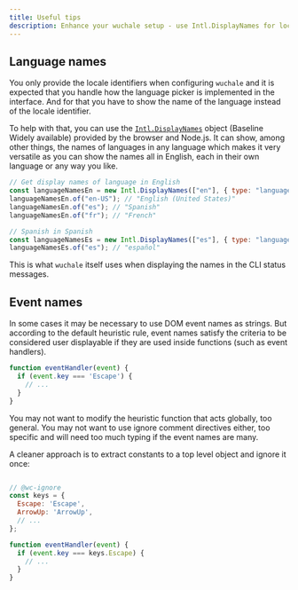 ```yaml
---
title: Useful tips
description: Enhance your wuchale setup - use Intl.DisplayNames for localized language names and define constants for event keys to prevent accidental extraction.
---
```


## Language names

You only provide the locale identifiers when configuring `wuchale` and it is
expected that you handle how the language picker is implemented in the
interface. And for that you have to show the name of the language instead of
the locale identifier.

To help with that, you can use the
[`Intl.DisplayNames`](https://developer.mozilla.org/en-US/docs/Web/JavaScript/Reference/Global_Objects/Intl/DisplayNames#language_display_names)
object (Baseline Widely available) provided by the browser and Node.js. It can
show, among other things, the names of languages in any language which makes it
very versatile as you can show the names all in English, each in their own
language or any way you like.

```js
// Get display names of language in English
const languageNamesEn = new Intl.DisplayNames(["en"], { type: "language" });
languageNamesEn.of("en-US"); // "English (United States)"
languageNamesEn.of("es"); // "Spanish"
languageNamesEn.of("fr"); // "French"

// Spanish in Spanish
const languageNamesEs = new Intl.DisplayNames(["es"], { type: "language" });
languageNamesEs.of("es"); // "español"
```

This is what `wuchale` itself uses when displaying the names in the CLI status
messages.

## Event names

In some cases it may be necessary to use DOM event names as strings. But
according to the default heuristic rule, event names satisfy the criteria to be
considered user displayable if they are used inside functions (such as event
handlers).

```js
function eventHandler(event) {
  if (event.key === 'Escape') {
    // ...
  }
}
```

You may not want to modify the heuristic function that acts globally, too
general. You may not want to use ignore comment directives either, too specific
and will need too much typing if the event names are many.

A cleaner approach is to extract constants to a top level object and ignore it once:

```js

// @wc-ignore
const keys = {
  Escape: 'Escape',
  ArrowUp: 'ArrowUp',
  // ...
};

function eventHandler(event) {
  if (event.key === keys.Escape) {
    // ...
  }
}
```
